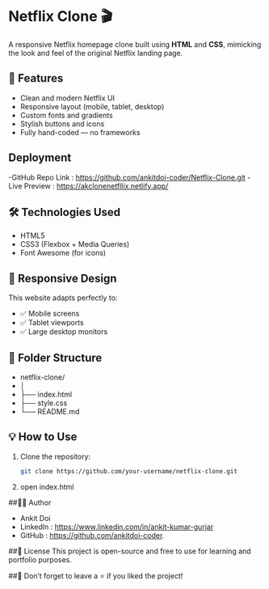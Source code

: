 # Netflix Clone 🎬

A responsive Netflix homepage clone built using **HTML** and **CSS**, mimicking the look and feel of the original Netflix landing page.

## 🚀 Features

- Clean and modern Netflix UI
- Responsive layout (mobile, tablet, desktop)
- Custom fonts and gradients
- Stylish buttons and icons
- Fully hand-coded — no frameworks


## Deployment
-GitHub Repo Link : https://github.com/ankitdoi-coder/Netflix-Clone.git
-Live Preview : https://akclonenetfllix.netlify.app/
## 🛠️ Technologies Used

- HTML5
- CSS3 (Flexbox + Media Queries)
- Font Awesome (for icons)

## 📱 Responsive Design

This website adapts perfectly to:

- ✅ Mobile screens  
- ✅ Tablet viewports  
- ✅ Large desktop monitors  

## 📁 Folder Structure
- netflix-clone/
- │
- ├── index.html
- ├── style.css
- └── README.md

## 💡 How to Use

1. Clone the repository:
   ```bash
   git clone https://github.com/your-username/netflix-clone.git
2. open index.html

##🧑‍💻 Author
- Ankit Doi
- LinkedIn : https://www.linkedin.com/in/ankit-kumar-gurjar
- GitHub : https://github.com/ankitdoi-coder.

##📜 License
This project is open-source and free to use for learning and portfolio purposes.


##🌟 Don’t forget to leave a ⭐ if you liked the project!

   
